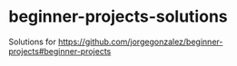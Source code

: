 # beginner-projects-solutions
Solutions for https://github.com/jorgegonzalez/beginner-projects#beginner-projects
